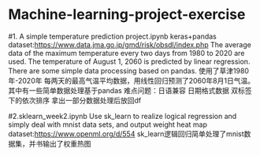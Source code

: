 # Machine-learning-project-exercise

#1. A simple temperature prediction project.ipynb
 keras+pandas  dataset:https://www.data.jma.go.jp/gmd/risk/obsdl/index.php
The average data of the maximum temperature every two days from 1980 to 2020 are used. The temperature of August 1, 2060 is predicted by linear regression. There are some simple data processing based on pandas.
使用了草津1980年-2020年 每两天的最高气温平均数据，用线性回归预测了2060年8月1日气温。其中有一些简单数据处理基于pandas
难点问题：日语兼容 日期格式数据 双标签下的依次排序 拿出一部分数据处理后放回df

#2.sklearn_week2.ipynb
Use sk_learn to realize logical regression and simply deal with mnist data sets, and output weight heat map dataset:https://www.openml.org/d/554
sk_learn逻辑回归简单处理了mnist数据集，并书输出了权重热图
